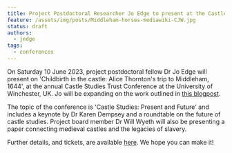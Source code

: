```yaml
---
title: Project Postdoctoral Researcher Jo Edge to present at the Castle Studies Trust Conference
feature: /assets/img/posts/Middleham-horses-mediawiki-CJW.jpg
status: draft
authors:
  - jedge
tags:
  - conferences
---
```


On Saturday 10 June 2023, project postdoctoral fellow Dr Jo Edge will present on 'Childbirth in the castle: Alice Thornton's trip to Middleham, 1644', at the annual Castle Studies Trust Conference at the University of Winchester, UK. Jo will be expanding on the work outlined in [this blogpost](https://thornton.kdl.kcl.ac.uk/posts/blog/2022-07-25-alice-thornton-middleham-castle/).

The topic of the conference is 'Castle Studies: Present and Future' and includes a keynote by Dr Karen Dempsey and a roundtable on the future of castle studies. Project board member Dr Will Wyeth will also be presenting a paper connecting medieval castles and the legacies of slavery.

Further details, and tickets, are available [here](https://www.eventbrite.co.uk/e/castle-studies-present-and-future-castle-studies-trust-conference-tickets-617969562597?fbclid=IwAR0eSnlDTnTqjXxibsAvJrdCN--pKxKem4Srd-sIK5H5G6_LX7vvEI8BC2Y). We hope you can make it!